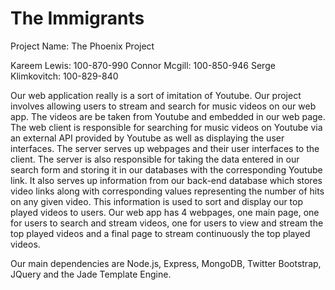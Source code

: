 The Immigrants
==============
Project Name: The Phoenix Project

Kareem Lewis: 100-870-990	Connor Mcgill: 100-850-946	Serge Klimkovitch: 100-829-840

Our web application really is a sort of imitation of Youtube. Our project involves allowing 
users to stream and search for music videos on our web app. The videos are be taken from Youtube
and embedded in our web page. The web client is responsible for searching for music videos on 
Youtube via an external API provided by Youtube as well as displaying the user interfaces. The 
server serves up webpages and their user interfaces to the client. The server is also responsible
for taking the data entered in our search form and storing it in our databases with the corresponding
Youtube link. It also serves up information from our back-end database which stores video links
along with corresponding values representing the number of hits on any given video. This information is
used to sort and display our top played videos to users. Our web app has 4 webpages, one main page,
one for users to search and stream videos, one for users to view and stream the top played videos and a
final page to stream continuously the top played videos.

Our main dependencies are Node.js, Express, MongoDB, Twitter Bootstrap, JQuery and the Jade Template Engine.

